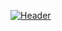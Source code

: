 [![Header](https://images.unsplash.com/photo-1587620962725-abab7fe55159?ixid=MnwxMjA3fDB8MHxwaG90by1wYWdlfHx8fGVufDB8fHx8&ixlib=rb-1.2.1&auto=format&fit=crop&w=1189&q=80)](https://danteallievi.github.io)
